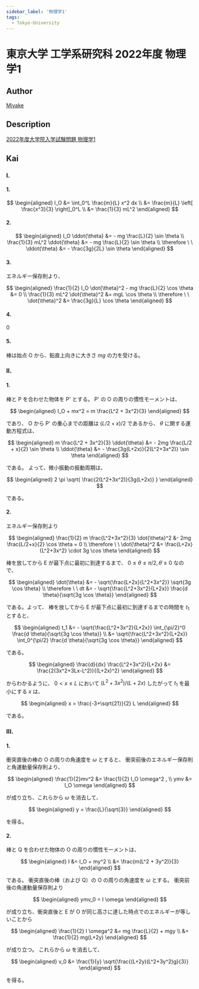 ```yaml
---
sidebar_label: '物理学1'
tags:
  - Tokyo-University
---
```


# 東京大学 工学系研究科 2022年度 物理学1

## **Author**
[Miyake](https://miyake.github.io/exams/index.html)

## **Description**

[2022年度大学院入学試験問題 物理学1 ](https://github.com/Myyura/the_kai_project_assets/blob/47251cc20b222dc74ca8906f7c0a74846550214c/kakomonn/tokyo_university/engineering/Description/2022_P_1.pdf)

## **Kai**
### I.
#### 1.

$$
\begin{aligned}
I_O
&= \int_0^L \frac{m}{L} x^2 dx
\\
&= \frac{m}{L} \left[ \frac{x^3}{3} \right]_0^L
\\
&= \frac{1}{3} mL^2
\end{aligned}
$$

#### 2.

$$
\begin{aligned}
I_O \ddot{\theta} &= - mg \frac{L}{2} \sin \theta
\\
\frac{1}{3} mL^2 \ddot{\theta} &= - mg \frac{L}{2} \sin \theta
\\
\therefore \ \ 
\ddot{\theta} &= - \frac{3g}{2L} \sin \theta
\end{aligned}
$$

#### 3.
エネルギー保存則より、

$$
\begin{aligned}
\frac{1}{2} I_O \dot{\theta}^2 - mg \frac{L}{2} \cos \theta &= 0
\\
\frac{1}{3} mL^2 \dot{\theta}^2 &= mgL \cos \theta
\\
\therefore \ \ 
\dot{\theta}^2 &= \frac{3g}{L} \cos \theta
\end{aligned}
$$

#### 4.
$0$

#### 5.
棒は始点 O から、鉛直上向きに大きさ $mg$ の力を受ける。

### II.
#### 1.
棒と P を合わせた物体を P' とする。
P' の O の周りの慣性モーメントは、

$$
\begin{aligned}
I_O + mx^2
= m \frac{L^2 + 3x^2}{3}
\end{aligned}
$$

であり、 O から P' の重心までの距離は $(L/2+x)/2$ であるから、
$\theta$ に関する運動方程式は、

$$
\begin{aligned}
m \frac{L^2 + 3x^2}{3} \ddot{\theta} &= - 2mg \frac{L/2 + x}{2} \sin \theta
\\
\ddot{\theta} &= - \frac{3g(L+2x)}{2(L^2+3x^2)} \sin \theta
\end{aligned}
$$

である。
よって、微小振動の振動周期は、

$$
\begin{aligned}
2 \pi \sqrt{ \frac{2(L^2+3x^2)}{3g(L+2x)} }
\end{aligned}
$$

である。

#### 2.
エネルギー保存則より

$$
\begin{aligned}
\frac{1}{2} m \frac{L^2+3x^2}{3} \dot{\theta}^2 &- 2mg \frac{L/2+x}{2} \cos \theta = 0
\\
\therefore \ \ 
\dot{\theta}^2 &= \frac{L+2x}{L^2+3x^2} \cdot 3g \cos \theta
\end{aligned}
$$

棒を放してから E が最下点に最初に到達するまで、
$0 \leq \theta \leq \pi/2, \dot{\theta} \leq 0$ なので、

$$
\begin{aligned}
\dot{\theta} &= - \sqrt{\frac{L+2x}{L^2+3x^2}} \sqrt{3g \cos \theta}
\\
\therefore \ \ 
dt &= - \sqrt{\frac{L^2+3x^2}{L+2x}} \frac{d \theta}{\sqrt{3g \cos \theta}}
\end{aligned}
$$

である。よって、
棒を放してから E が最下点に最初に到達するまでの時間を $t_1$ とすると、

$$
\begin{aligned}
t_1
&= - \sqrt{\frac{L^2+3x^2}{L+2x}}
\int_{\pi/2}^0 \frac{d \theta}{\sqrt{3g \cos \theta}}
\\
&= \sqrt{\frac{L^2+3x^2}{L+2x}}
\int_0^{\pi/2} \frac{d \theta}{\sqrt{3g \cos \theta}}
\end{aligned}
$$

である。

$$
\begin{aligned}
\frac{d}{dx} \frac{L^2+3x^2}{L+2x}
&= \frac{2(3x^2+3Lx-L^2)}{(L+2x)^2}
\end{aligned}
$$

からわかるように、 $0 \lt x \leq L$ において
$(L^2+3x^2)/(L+2x)$ したがって $t_1$ を最小にする $x$ は、

$$
\begin{aligned}
x = \frac{-3+\sqrt{21}}{2} L
\end{aligned}
$$

である。

### III.
#### 1.
衝突直後の棒の O の周りの角速度を $\omega$ とすると、
衝突前後のエネルギー保存則と角運動量保存則より、

$$
\begin{aligned}
\frac{1}{2}mv^2 &= \frac{1}{2} I_O \omega^2 ,
\\
ymv &= I_O \omega
\end{aligned}
$$

が成り立ち、これらから $\omega$ を消去して、

$$
\begin{aligned}
y = \frac{L}{\sqrt{3}}
\end{aligned}
$$

を得る。

#### 2.
棒と Q を合わせた物体の O の周りの慣性モーメントは、

$$
\begin{aligned}
I
&= I_O + my^2
\\
&= \frac{m(L^2 + 3y^2)}{3}
\end{aligned}
$$

である。
衝突直後の棒（および Q）の O の周りの角速度を $\omega$ とする。
衝突前後の角運動量保存則より

$$
\begin{aligned}
ymv_0 = I \omega
\end{aligned}
$$

が成り立ち、衝突直後と E が O が同じ高さに達した時点でのエネルギーが等しいことから

$$
\begin{aligned}
\frac{1}{2} I \omega^2
&= mg \frac{L}{2} + mgy
\\
&= \frac{1}{2} mg(L+2y)
\end{aligned}
$$

が成り立つ。
これらから $\omega$ を消去して、

$$
\begin{aligned}
v_0
&= \frac{1}{y} \sqrt{\frac{(L+2y)(L^2+3y^2)g}{3}}
\end{aligned}
$$

を得る。